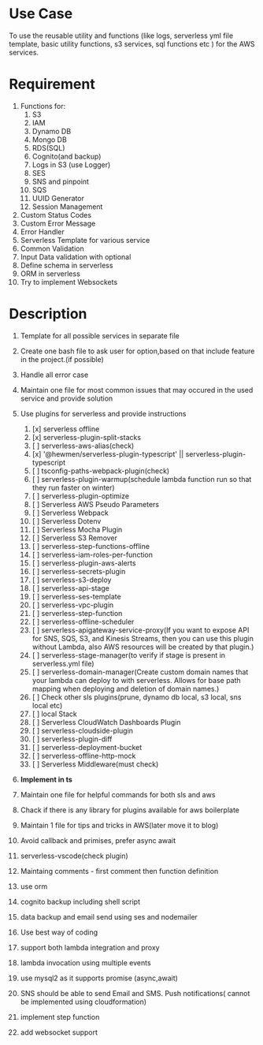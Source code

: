 # Use Case 

To use the reusable utility and functions (like logs, serverless yml file template, basic utility functions, s3 services, sql functions etc ) for the AWS services.

# Requirement

1. Functions for:
   1. S3
   2. IAM
   3. Dynamo DB
   4. Mongo DB
   5. RDS(SQL)
   6. Cognito(and backup)
   7. Logs in S3 (use Logger)
   8. SES
   9.  SNS and pinpoint
   10. SQS
   11. UUID Generator
   12. Session Management
2.  Custom Status Codes
3.  Custom Error Message
4.  Error Handler
5.  Serverless Template for various service
6.  Common Validation
7.  Input Data validation with optional
8.  Define schema in serverless
9.  ORM in serverless
10. Try to implement Websockets

# Description

1. Template for all possible services in separate file
2. Create one bash file to ask user for option,based on that include feature in the project.(if possible)
3. Handle all error case
4. Maintain one file for most common issues that may occured in the used service and provide solution 
5. Use plugins for serverless and provide instructions 
   1. [x] serverless offline 
   2. [x] serverless-plugin-split-stacks
   3. [ ] serverless-aws-alias(check)
   4. [x] '@hewmen/serverless-plugin-typescript' || serverless-plugin-typescript
   5. [ ] tsconfig-paths-webpack-plugin(check)
   6. [ ] serverless-plugin-warmup(schedule lambda function run so that they run faster on winter)
   7. [ ] serverless-plugin-optimize
   8. [ ] Serverless AWS Pseudo Parameters
   9. [ ] Serverless Webpack
   10. [ ] Serverless Dotenv
   11. [ ] Serverless Mocha Plugin
   12. [ ] Serverless S3 Remover
   13. [ ] serverless-step-functions-offline
   14. [ ] serverless-iam-roles-per-function
   15. [ ] serverless-plugin-aws-alerts
   16. [ ] serverless-secrets-plugin
   17. [ ] serverless-s3-deploy 
   18. [ ] serverless-api-stage
   19. [ ] serverless-ses-template 
   20. [ ] serverless-vpc-plugin
   21. [ ] serverless-step-function
   22. [ ] serverless-offline-scheduler
   23. [ ] serverless-apigateway-service-proxy(If you want to expose API for SNS, SQS, S3, and Kinesis Streams, then you can use this plugin without Lambda, also AWS resources will be created by that plugin.)
   24. [ ] serverless-stage-manager(to verify if stage is present in serverless.yml file)
   25. [ ] serverless-domain-manager(Create custom domain names that your lambda can deploy to with serverless. Allows for base path mapping when deploying and deletion of domain names.)
   26. [ ] Check other sls plugins(prune, dynamo db local, s3 local, sns local etc)
   27. [ ] local Stack
   28. [ ] Serverless CloudWatch Dashboards Plugin
   29. [ ] serverless-cloudside-plugin
   30. [ ] serverless-plugin-diff
   31. [ ] serverless-deployment-bucket
   32. [ ] serverless-offline-http-mock
   33. [ ] Serverless Middleware(must check)

6. **Implement in ts**
7. Maintain one file for helpful commands for both sls and aws
8. Chack if there is any library for plugins available for aws boilerplate
9.  Maintain 1 file for tips and tricks in AWS(later move it to blog)
10. Avoid callback and primises, prefer async await
11. serverless-vscode(check plugin)
12. Maintaing comments - first comment then function definition
13. use orm 
14. cognito backup including shell script
15. data backup and email send using ses and nodemailer
16. Use best way of coding
17. support both lambda integration and proxy
18. lambda invocation using multiple events
19. use mysql2 as it supports promise (async,await)
20. SNS should be able to send Email and SMS. Push notifications( cannot be implemented using cloudformation)
21. implement step function
22. add websocket support
